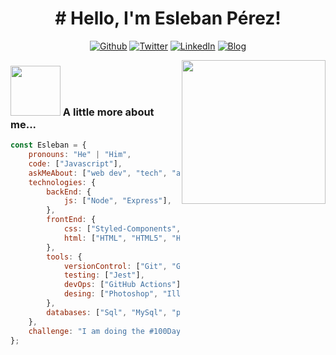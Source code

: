 <h1 align="center">
# Hello, I'm Esleban Pérez!</h1>

<p align="center">
<a href="https://github.com/EslebanPerez" target="_blank"><img alt="Github" 
src="https://img.shields.io/badge/GitHub-%2312100E.svg?&style=for-the-badge&logo=Github&logoColor=white" /></a> 
<a href="https://twitter.com/EslebanPerez" target="_blank"><img alt="Twitter" 
src="https://img.shields.io/badge/twitter-%2312100E.svg?&style=for-the-badge&logo=twitter&logoColor=blue" /></a> 
<a href="https://www.linkedin.com/in/esleban-perez-729a83232/" target="_blank"><img alt="LinkedIn" 
src="https://img.shields.io/badge/linkedin-%2312100E.svg?&style=for-the-badge&logo=linkedin&logoColor=blue" /></a> 
<a href="https://eslebanperez.github.io/my_launchx_blog/" target="_blank"><img alt="Blog" 
src="https://img.shields.io/badge/website-000000?style=for-the-badge&logo=About.me&logoColor=white" /></a> 

</p>

<!-- ### ABOUT ME

I'm a versatile developer, with experience in building web platforms.<br>I like accessibility, performance and robust code. In addition, I also like to help and communicate as much as I can. I usually answer questions or solve some issues on GitHub, Stack Overflow or on tech communities because that not only helps others, but also helps me. -->



<img align='right' src="https://i.giphy.com/media/jdPMeyv9rn0hZHh8n9/giphy.webp" width="230">

### <img src="https://media2.giphy.com/media/j5hWF2V3RlNGItTkGc/200w.webp?cid=ecf05e47gsdsk9fybqr5foydbu97ekk8qukprzww2j7tvcwt&rid=200w.webp&ct=s" width="80"> A little more about me...  

```javascript
const Esleban = {
    pronouns: "He" | "Him",
    code: ["Javascript"],
    askMeAbout: ["web dev", "tech", "app dev", "Disney movies"],
    technologies: {
        backEnd: {
            js: ["Node", "Express"],
        },
        frontEnd: {
            css: ["Styled-Components", "CSS-in-JS"],
            html: ["HTML", "HTML5", "HTML-in-JS"],  
        },
        tools: {
            versionControl: ["Git", "GitHub"],
            testing: ["Jest"],
            devOps: ["GitHub Actions"],
            desing: ["Photoshop", "Illustrator", "Figma"],
        },
        databases: ["Sql", "MySql", "postgres"],
    },
    challenge: "I am doing the #100DaysOfCode challenge focused on Javascript and typescript"
};
```


